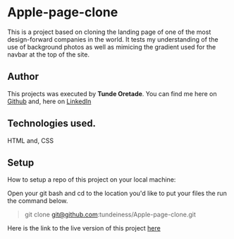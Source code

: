 # Apple-page-clone

This is a project based on cloning the landing page of one of the most design-forward companies
in the world. It tests my understanding of the use of background photos as well
as mimicing the gradient used for the navbar at the top of the site.

## Author
This projects was executed by **Tunde Oretade**.
You can find me here on  [Github](https://github.com/tundeiness/) and,  here on [LinkedIn](https://www.linkedin.com/in/tunde-oretade/)

## Technologies used.
HTML and, CSS


## Setup
How to setup a repo of this project on your local machine:

Open your git bash and cd to the location you'd like to put your files the run the command below.

>git clone git@github.com:tundeiness/Apple-page-clone.git


Here is the link to the live version of this project
[here](https://rawcdn.githack.com/tundeiness/Apple-page-clone/527e8cb3e6b7ee0b0fc622b091394ad361cfb350/index.html)

